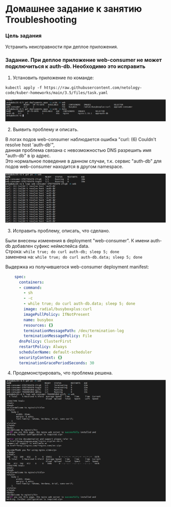 # Домашнее задание к занятию Troubleshooting

### Цель задания

Устранить неисправности при деплое приложения.

### Задание. При деплое приложение web-consumer не может подключиться к auth-db. Необходимо это исправить

1. Установить приложение по команде:
```shell
kubectl apply -f https://raw.githubusercontent.com/netology-code/kuber-homeworks/main/3.5/files/task.yaml
```

![](/3.5/images/01-apply.png)  

2. Выявить проблему и описать. 

В логах подов web-consumer наблюдается ошибка "curl: (6) Couldn't resolve host 'auth-db'",  
данная проблема связана с невозможностью DNS разрешить имя "auth-db" в ip адрес.  
Это нормальное поведение в данном случаи, т.к. сервис "auth-db" для подов web-consumer находится в другом namespace.  

![](/3.5/images/02-err.png)  


3. Исправить проблему, описать, что сделано.  

Были внесены изменения в deployment "web-consumer". К имени auth-db добавлен суфикс неймспейса data.  
Строка: `while true; do curl auth-db; sleep 5; done`  
заменена на: `while true; do curl auth-db.data; sleep 5; done`  

Выдержка из получившегося web-consumer deployment manifest:
```yaml
    spec:
      containers:
      - command:
        - sh
        - -c
        - while true; do curl auth-db.data; sleep 5; done
        image: radial/busyboxplus:curl
        imagePullPolicy: IfNotPresent
        name: busybox
        resources: {}
        terminationMessagePath: /dev/termination-log
        terminationMessagePolicy: File
      dnsPolicy: ClusterFirst
      restartPolicy: Always
      schedulerName: default-scheduler
      securityContext: {}
      terminationGracePeriodSeconds: 30
```

4. Продемонстрировать, что проблема решена.  

![](/3.5/images/04-ok.png)  
